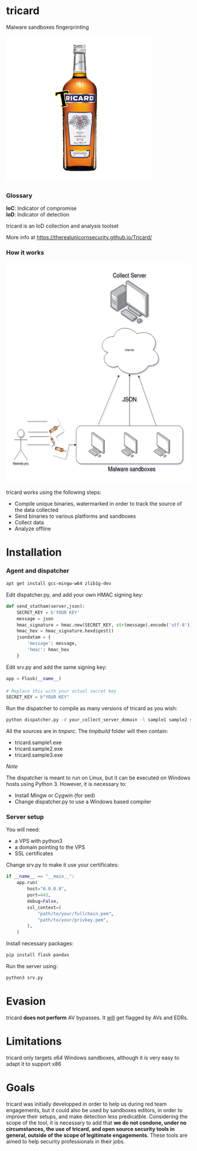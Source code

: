 # tricard
Malware sandboxes fingerprinting

<img src="https://github.com/therealunicornsecurity/tricard/blob/main/img/tricard.jpg?raw=true" width="400" height="400">


### Glossary

__IoC__: Indicator of compromise  
__IoD__: Indicator of detection

tricard is an IoD collection and analysis toolset

More info at https://therealunicornsecurity.github.io/Tricard/

### How it works

<img src="https://github.com/therealunicornsecurity/tricard/blob/main/img/tricard_graph.jpg?raw=true" width="600" height="600">

tricard works using the following steps:

- Compile unique binaries, watermarked in order to track the source of the data collected
- Send binaries to various platforms and sandboxes
- Collect data
- Analyze offline



Installation
======

### Agent and dispatcher



```bash
apt get install gcc-mingw-w64 zlib1g-dev
```

Edit dispatcher.py, and add your own HMAC signing key:

```python
def send_statham(server,json):
    SECRET_KEY = b'YOUR KEY'
    message = json
    hmac_signature = hmac.new(SECRET_KEY, str(message).encode('utf-8'), hashlib.sha256)
    hmac_hex = hmac_signature.hexdigest()
    jsondatam = {
        'message': message,
        'hmac': hmac_hex
    }
```

Edit srv.py and add the same signing key:

```python
app = Flask(__name__)

# Replace this with your actual secret key
SECRET_KEY = b"YOUR KEY"
```

Run the dispatcher to compile as many versions of tricard as you wish:

```bash
python dispatcher.py -d your_collect_server_domain -l sample1 sample2 sample3 ....
```

All the sources are in *tmpsrc*. The *tmpbuild* folder will then contain:

- tricard.sample1.exe
- tricard.sample2.exe
- tricard.sample3.exe

*Note*

The dispatcher is meant to run on Linux, but it can be executed on Windows hosts using Python 3. However, it is necessary to:

* Install Mingw or Cygwin (for sed)
* Change dispatcher.py to use a Windows based compiler

### Server setup

You will need:

- a VPS with python3
- a domain pointing to the VPS
- SSL certificates

Change srv.py to make it use your certificates:

```python
if __name__ == "__main__":
    app.run(
        host="0.0.0.0",
        port=443,
        debug=False,
        ssl_context=(
            "path/to/your/fullchain.pem",
            "path/to/your/privkey.pem",
        ),
    )

```

Install necessary packages:

```bash
pip install flask pandas
```

Run the server using:

```bash
python3 srv.py
```

Evasion
======

tricard **does not perform** AV bypasses. It <ins>will</ins> get flagged by AVs and EDRs.

Limitations
======

tricard only targets x64 Windows sandboxes, although it is very easy to adapt it to support x86

Goals
======

tricard was initially developped in order to help us during red team engagements, but it could also be used by sandboxes editors, in order to improve their setups, and make detection less predicatble. Considering the scope of the tool, it is necessary to add that **we do not condone, under no circumstances, the use of tricard, and open source security tools in general, outside of the scope of legitimate engagements**. These tools are aimed to help security professionals in their jobs. 
